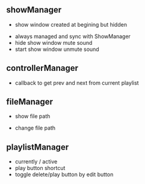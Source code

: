 ## showManager

+ show window created at begining but hidden
- always managed and sync with ShowManager
- hide show window mute sound
- start show window unmute sound

## controllerManager

- callback to get prev and next from current playlist

## fileManager

+ show file path
- change file path

## playlistManager

- currently / active
- play button shortcut
- toggle delete/play button by edit button
